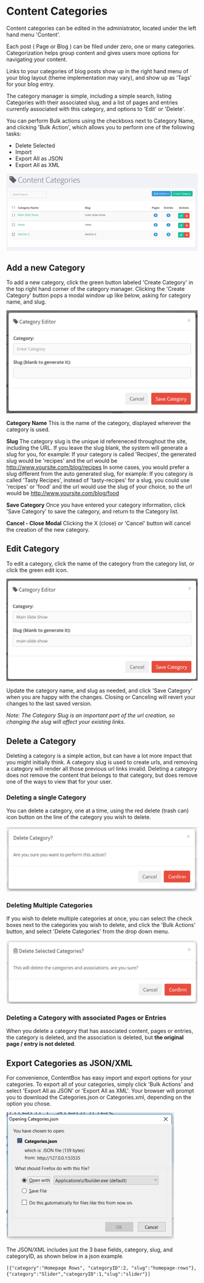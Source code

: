 # Content Categories

Content categories can be edited in the administrator, located under the left hand menu 'Content'.

Each post ( Page or Blog ) can be filed under zero, one or many categories. Categorization helps group content and gives users more options for navigating your content.

Links to your categories of blog posts show up in the right hand menu of your blog layout (theme implementation may vary), and show up as 'Tags' for your blog entry. 

The category manager is simple, including a simple search, listing Categories with their associated slug, and a list of pages and entries currently associated with this category, and options to 'Edit' or 'Delete'. 

You can perform Bulk actions using the checkboxs next to Category Name, and clicking 'Bulk Action', which allows you to perform one of the following tasks:

- Delete Selected
- Import
- Export All as JSON
- Export All as XML

![](../../../images/admin/categoryManager/categoryList.png)

## Add a new Category

To add a new category, click the green button labeled 'Create Category' in the top right hand corner of the category manager. Clicking the 'Create Category' button pops a modal window up like below, asking for category name, and slug.

![](../../../images/admin/categoryManager/addCategory.png)

**Category Name**
This is the name of the category, displayed wherever the category is used. 

**Slug** The category slug is the unique id refereneced throughout the site, including the URL. If you leave the slug blank, the system will generate a slug for you, for example: If your category is called 'Recipes', the generated slug would be 'recipes' and the url would be http://www.yoursite.com/blog/recipes
In some cases, you would prefer a slug different from the auto generated slug, for example: If you category is called 'Tasty Recipes', instead of 'tasty-recipes' for a slug, you could use 'recipes' or 'food' and the url would use the slug of your choice, so the url would be http://www.yoursite.com/blog/food

**Save Category** 
Once you have entered your category information, click 'Save Category' to save the category, and return to the Category list. 

**Cancel - Close Modal**
Clicking the X (close) or 'Cancel' button will cancel the creation of the new category.

## Edit Category

To edit a category, click the name of the category from the category list, or click the green edit icon. 

![](../../../images/admin/categoryManager/editCategory.png)

Update the category name, and slug as needed, and click 'Save Category' when you are happy with the changes. Closing or Canceling will revert your changes to the last saved version.

*Note: The Category Slug is an important part of the url creation, so changing the slug will affect your existing links.* 

## Delete a Category
Deleting a category is a simple action, but can have a lot more impact that you might initially think. A category slug is used to create urls, and removing a category will render all those previous url links invalid. Deleting a category does not remove the content that belongs to that category, but does remove one of the ways to view that for your user.

### Deleting a single Category
You can delete a category, one at a time, using the red delete (trash can) icon button on the line of the category you wish to delete. 

![](../../../images/admin/categoryManager/confirmDeleteCategory.png)

### Deleting Multiple Categories
If you wish to delete multiple categories at once, you can select the check boxes next to the categories you wish to delete, and click the 'Bulk Actions' button, and select 'Delete Categories' from the drop down menu.

![](../../../images/admin/categoryManager/confirmDeleteBulkCategory.png)

### Deleting a Category with associated Pages or Entries

When you delete a category that has associated content, pages or entries, the category is deleted, and the association is deleted, but **the original page / entry is not deleted**. 

## Export Categories as JSON/XML

For convenience, ContentBox has easy import and export options for your categories. To export all of your categories, simply click 'Bulk Actions' and select 'Export All as JSON' or 'Export All as XML'. Your browser will prompt you to download the Categories.json or Categories.xml, depending on the option you chose.

![](../../../images/admin/categoryManager/exportCategories.png)

The JSON/XML includes just the 3 base fields, category, slug, and categoryID, as shown below in a json example.

``` 
[{"category":"Homepage Rows", "categoryID":2, "slug":"homepage-rows"},{"category":"Slider","categoryID":1,"slug":"slider"}]
```
		



